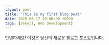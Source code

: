 ```yaml
---
layout: post
title: "This is my first blog post"
date: 2025-06-17 10:00:00 +0900
tags: [Jekyll, Web Development] 
---
```


안녕하세요! 이것은 당신의 새로운 블로그 포스트입니다.
